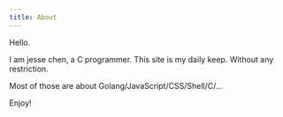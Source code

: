 ```yaml
---
title: About
---
```


Hello.

I am jesse chen, a C programmer. This site is my daily keep. Without any restriction. 

Most of those are about Golang/JavaScript/CSS/Shell/C/...

Enjoy!
